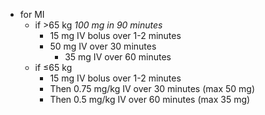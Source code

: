 - for MI
	- if >65 kg
	  *100 mg in 90 minutes*
		- 15 mg IV bolus over 1-2 minutes
		- 50 mg IV over 30 minutes
			- 35 mg IV over 60 minutes
	- if ≤65 kg
		- 15 mg IV bolus over 1-2 minutes
		- Then 0.75 mg/kg IV over 30 minutes (max 50 mg)
		- Then 0.5 mg/kg IV over 60 minutes (max 35 mg)
